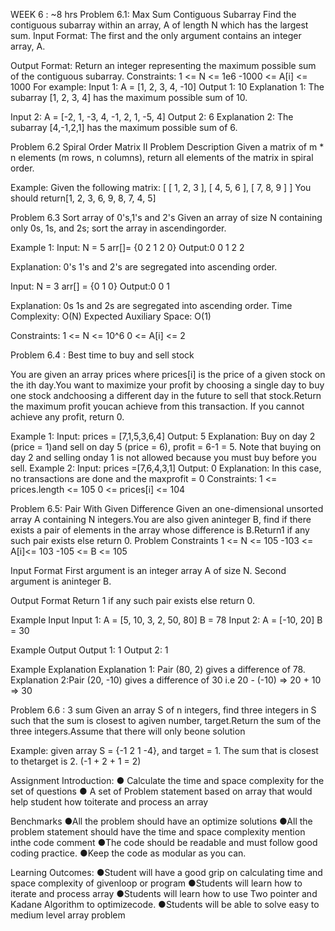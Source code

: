WEEK 6 : ~8 hrs
Problem 6.1: Max Sum Contiguous Subarray
Find the contiguous subarray within an array, A of length N which has the largest sum.
Input Format:
The first and the only argument contains an integer array, A. 

Output Format: Return an integer representing the maximum possible sum of the contiguous subarray.
Constraints: 1 <= N <= 1e6 -1000 <= A[i] <= 1000
For example:
Input 1: A = [1, 2, 3, 4, -10]
Output 1: 10
Explanation 1: The subarray [1, 2, 3, 4] has the maximum possible sum of 10.

Input 2: A = [-2, 1, -3, 4, -1, 2, 1, -5, 4]
Output 2: 6
Explanation 2: The subarray [4,-1,2,1] has the maximum possible sum of 6.

Problem 6.2 Spiral Order Matrix II
Problem Description Given a matrix of m * n elements (m rows, n columns), return all elements of the matrix in spiral order.

Example: Given the following matrix: [ [ 1, 2, 3 ], [ 4, 5, 6 ], [ 7, 8, 9 ] ] You should return[1, 2, 3, 6, 9, 8, 7, 4, 5]

Problem 6.3 Sort array of 0's,1's and 2's
Given an array of size N containing only 0s, 1s, and 2s; sort the array in ascendingorder. 

Example 1:
Input:
N = 5
arr[]= {0 2 1 2 0}
Output:0 0 1 2 2

Explanation: 0's 1's and 2's are segregated into ascending order.

Input:
N = 3
arr[] = {0 1 0}
Output:0 0 1

Explanation: 0s 1s and 2s are segregated into ascending order.
Time Complexity: O(N)
Expected Auxiliary Space: O(1)

Constraints: 1 <= N <= 10^6 0 <= A[i] <= 2

Problem 6.4 : Best time to buy and sell stock

You are given an array prices where prices[i] is the price of a given stock on the ith day.You want to maximize your profit by choosing a single day to buy one stock andchoosing a different day in the future to sell that stock.Return the maximum profit youcan achieve from this transaction. If you cannot achieve any profit, return 0.

Example 1: Input: prices = [7,1,5,3,6,4] Output: 5 Explanation: Buy on day 2 (price = 1)and sell on day 5 (price = 6), profit = 6-1 = 5. Note that buying on day 2 and selling onday 1 is not allowed because you must buy before you sell. Example 2: Input: prices =[7,6,4,3,1] Output: 0 Explanation: In this case, no transactions are done and the maxprofit = 0 Constraints: 1 <= prices.length <= 105 0 <= prices[i] <= 104

Problem 6.5: Pair With Given Difference
Given an one-dimensional unsorted array A containing N integers.You are also given aninteger B, find if there exists a pair of elements in the array whose difference is B.Return1 if any such pair exists else return 0. Problem Constraints 1 <= N <= 105 -103 <= A[i]<= 103 -105 <= B <= 105

Input Format First argument is an integer array A of size N. Second argument is aninteger B.

Output Format Return 1 if any such pair exists else return 0.

Example Input Input 1: A = [5, 10, 3, 2, 50, 80] B = 78 Input 2: A = [-10, 20] B = 30

Example Output Output 1: 1 Output 2: 1

Example Explanation Explanation 1: Pair (80, 2) gives a difference of 78. Explanation 2:Pair (20, -10) gives a difference of 30 i.e 20 - (-10) => 20 + 10 => 30

Problem 6.6 : 3 sum
Given an array S of n integers, find three integers in S such that the sum is closest to agiven number, target.Return the sum of the three integers.Assume that there will only beone solution

Example: given array S = {-1 2 1 -4}, and target = 1. The sum that is closest to thetarget is 2. (-1 + 2 + 1 = 2)

Assignment Introduction:
● Calculate the time and space complexity for the set of questions
● A set of  Problem statement based on array that would help student how toiterate and process an array

Benchmarks
●All the problem should have an optimize solutions
●All the problem statement should have the time and space complexity mention inthe code comment
●The code should be readable and must follow good coding practice.
●Keep the code as modular as you can.

Learning Outcomes:
●Student will have a good grip on calculating time and space complexity of givenloop or program
●Students will learn how to iterate and process array
●Students will learn how to use Two pointer and Kadane Algorithm to optimizecode.
●Students will be able to solve easy to medium level array problem
